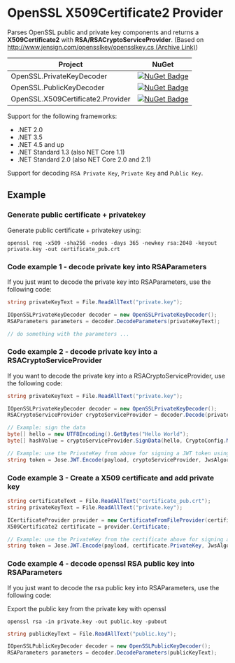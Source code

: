 # OpenSSL X509Certificate2 Provider
Parses OpenSSL public and private key components and returns a **X509Certificate2** with **RSA/RSACryptoServiceProvider**. (Based on [http://www.jensign.com/opensslkey/opensslkey.cs (Archive Link)](https://web.archive.org/web/20171205121514/http://www.jensign.com/opensslkey/opensslkey.cs))

| Project | NuGet |
| ------- | ----- |
| OpenSSL.PrivateKeyDecoder | [![NuGet Badge](https://buildstats.info/nuget/OpenSSL.PrivateKeyDecoder)](https://www.nuget.org/packages/OpenSSL.PrivateKeyDecoder) |
| OpenSSL.PublicKeyDecoder | [![NuGet Badge](https://buildstats.info/nuget/OpenSSL.PublicKeyDecoder)](https://www.nuget.org/packages/OpenSSL.PublicKeyDecoder) |
| OpenSSL.X509Certificate2.Provider | [![NuGet Badge](https://buildstats.info/nuget/OpenSSL.X509Certificate2.Provider)](https://www.nuget.org/packages/OpenSSL.X509Certificate2.Provider) |

Support for the following frameworks:
* .NET 2.0
* .NET 3.5
* .NET 4.5 and up
* .NET Standard 1.3 (also NET Core 1.1)
* .NET Standard 2.0 (also NET Core 2.0 and 2.1)

Support for decoding `RSA Private Key`, `Private Key` and `Public Key`.

## Example

### Generate public certificate + privatekey
Generate public certificate + privatekey using:
```
openssl req -x509 -sha256 -nodes -days 365 -newkey rsa:2048 -keyout private.key -out certificate_pub.crt
```

### Code example 1 - decode private key into RSAParameters
If you just want to decode the private key into RSAParameters, use the following code:
```csharp
string privateKeyText = File.ReadAllText("private.key");

IOpenSSLPrivateKeyDecoder decoder = new OpenSSLPrivateKeyDecoder();
RSAParameters parameters = decoder.DecodeParameters(privateKeyText);

// do something with the parameters ...
```

### Code example 2 - decode private key into a RSACryptoServiceProvider
If you want to decode the private key into a RSACryptoServiceProvider, use the following code:
```csharp
string privateKeyText = File.ReadAllText("private.key");

IOpenSSLPrivateKeyDecoder decoder = new OpenSSLPrivateKeyDecoder();
RSACryptoServiceProvider cryptoServiceProvider = decoder.Decode(privateKeyText);

// Example: sign the data
byte[] hello = new UTF8Encoding().GetBytes("Hello World");
byte[] hashValue = cryptoServiceProvider.SignData(hello, CryptoConfig.MapNameToOID("SHA256"));

// Example: use the PrivateKey from above for signing a JWT token using Jose.Jwt:
string token = Jose.JWT.Encode(payload, cryptoServiceProvider, JwsAlgorithm.RS256);
```

### Code example 3 - Create a X509 certificate and add private key
```csharp
string certificateText = File.ReadAllText("certificate_pub.crt");
string privateKeyText = File.ReadAllText("private.key");

ICertificateProvider provider = new CertificateFromFileProvider(certificateText, privateKeyText);
X509Certificate2 certificate = provider.Certificate;

// Example: use the PrivateKey from the certificate above for signing a JWT token using Jose.Jwt:
string token = Jose.JWT.Encode(payload, certificate.PrivateKey, JwsAlgorithm.RS256);
```

### Code example 4 - decode openssl RSA public key into RSAParameters
If you just want to decode the rsa public key into RSAParameters, use the following code:

Export the public key from the private key with openssl
```
openssl rsa -in private.key -out public.key -pubout
```

```csharp
string publicKeyText = File.ReadAllText("public.key");

IOpenSSLPublicKeyDecoder decoder = new OpenSSLPublicKeyDecoder();
RSAParameters parameters = decoder.DecodeParameters(publicKeyText);
```
